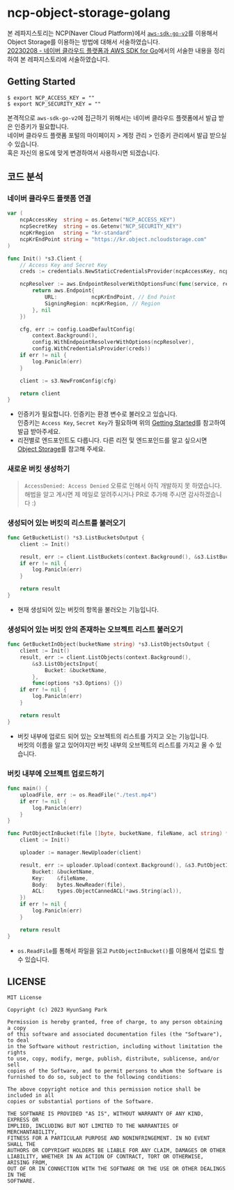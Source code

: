 # ncp-object-storage-golang
본 레파지스토리는 NCP(Naver Cloud Platform)에서 [`aws-sdk-go-v2`](https://github.com/aws/aws-sdk-go-v2)를 이용해서 Object Storage를 이용하는 방법에 대해서 서술하였습니다.  
[20230208 - 네이버 클라우드 플랫폼과 AWS SDK for Go](https://hyunsang.dev/TIL/Golang/20230208-%EB%84%A4%EC%9D%B4%EB%B2%84-%ED%81%B4%EB%9D%BC%EC%9A%B0%EB%93%9C-%ED%94%8C%EB%9E%AB%ED%8F%BC%EA%B3%BC-AWS-SDK-for-Go.html)에서의 서술한 내용을 정리하여 본 레파지스토리에 서술하였습니다.

## Getting Started
```shell
$ export NCP_ACCESS_KEY = ""
$ export NCP_SECURITY_KEY = ""
```
본격적으로 `aws-sdk-go-v2`에 접근하기 위해서는 네이버 클라우드 플랫폼에서 발급 받은 인증키가 필요합니다.     
네이버 클라우드 플랫폼 포털의 마이페이지 > 계정 관리 > 인증키 관리에서 발급 받으실 수 있습니다.  
혹은 자신의 용도에 맞게 변경하여서 사용하시면 되겠습니다.  

## 코드 분석
### 네이버 클라우드 플랫폼 연결
```go
var (
    ncpAccessKey  string = os.Getenv("NCP_ACCESS_KEY")
    ncpSecretKey  string = os.Getenv("NCP_SECURITY_KEY")
    ncpKrRegion   string = "kr-standard"
    ncpKrEndPoint string = "https://kr.object.ncloudstorage.com"
)

func Init() *s3.Client {
	// Access Key and Secret Key
	creds := credentials.NewStaticCredentialsProvider(ncpAccessKey, ncpSecretKey, "")

	ncpResolver := aws.EndpointResolverWithOptionsFunc(func(service, region string, options ...interface{}) (aws.Endpoint, error) {
		return aws.Endpoint{
			URL:           ncpKrEndPoint, // End Point
			SigningRegion: ncpKrRegion, // Region
		}, nil
	})

	cfg, err := config.LoadDefaultConfig(
		context.Background(),
		config.WithEndpointResolverWithOptions(ncpResolver),
		config.WithCredentialsProvider(creds))
	if err != nil {
		log.Panicln(err)
	}

	client := s3.NewFromConfig(cfg)

	return client
}
```
- 인증키가 필요합니다. 인증키는 환경 변수로 불러오고 있습니다.   
인증키는 `Access Key`, `Secret Key`가 필요하며 위의 [Getting Started](#getting-started)를 참고하여 발급 받아주세요.  
- 리전별로 엔드포인트도 다릅니다. 다른 리전 및 엔드포인드를 알고 싶으시면 [Object Storage](https://api.ncloud-docs.com/docs/storage-objectstorage)를 참고해 주세요.  

### 새로운 버킷 생성하기
> `AccessDenied: Access Denied` 오류로 인해서 아직 개발하지 못 하였습니다.  
> 해법을 알고 계시면 제 메일로 알려주시거나 PR로 추가해 주시면 감사하겠습니다 :)

### 생성되어 있는 버킷의 리스트를 불러오기
```go
func GetBucketList() *s3.ListBucketsOutput {
	client := Init()

	result, err := client.ListBuckets(context.Background(), &s3.ListBucketsInput{}, func(options *s3.Options) {})
	if err != nil {
		log.Panicln(err)
	}

	return result
}
```
- 현재 생성되어 있는 버킷의 항목을 불러오는 기능입니다.

### 생성되어 있는 버킷 안의 존재하는 오브젝트 리스트 불러오기 
```go
func GetBucketInObject(bucketName string) *s3.ListObjectsOutput {
	client := Init()
	result, err := client.ListObjects(context.Background(),
		&s3.ListObjectsInput{
			Bucket: &bucketName,
		},
		func(options *s3.Options) {})
	if err != nil {
		log.Panicln(err)
	}

	return result
}
```
- 버킷 내부에 업로드 되어 있는 오브젝트의 리스트를 가지고 오는 기능입니다.  
버킷의 이름을 알고 있어야지만 버킷 내부의 오브젝트의 리스트를 가지고 올 수 있습니다.

### 버킷 내부에 오브젝트 업로드하기
```go
func main() {
    uploadFile, err := os.ReadFile("./test.mp4")
    if err != nil {
        log.Panicln(err)
    }
}	
```

```go
func PutObjectInBucket(file []byte, bucketName, fileName, acl string) *manager.UploadOutput {
	client := Init()

	uploader := manager.NewUploader(client)

	result, err := uploader.Upload(context.Background(), &s3.PutObjectInput{
		Bucket: &bucketName,
		Key:    &fileName,
		Body:   bytes.NewReader(file),
		ACL:    types.ObjectCannedACL(*aws.String(acl)),
	})
	if err != nil {
		log.Panicln(err)
	}

	return result
}
```
- `os.ReadFile`를 통해서 파일을 읽고 `PutObjectInBucket()`를 이용해서 업로드 할 수 있습니다.

## LICENSE
```text
MIT License

Copyright (c) 2023 HyunSang Park

Permission is hereby granted, free of charge, to any person obtaining a copy
of this software and associated documentation files (the "Software"), to deal
in the Software without restriction, including without limitation the rights
to use, copy, modify, merge, publish, distribute, sublicense, and/or sell
copies of the Software, and to permit persons to whom the Software is
furnished to do so, subject to the following conditions:

The above copyright notice and this permission notice shall be included in all
copies or substantial portions of the Software.

THE SOFTWARE IS PROVIDED "AS IS", WITHOUT WARRANTY OF ANY KIND, EXPRESS OR
IMPLIED, INCLUDING BUT NOT LIMITED TO THE WARRANTIES OF MERCHANTABILITY,
FITNESS FOR A PARTICULAR PURPOSE AND NONINFRINGEMENT. IN NO EVENT SHALL THE
AUTHORS OR COPYRIGHT HOLDERS BE LIABLE FOR ANY CLAIM, DAMAGES OR OTHER
LIABILITY, WHETHER IN AN ACTION OF CONTRACT, TORT OR OTHERWISE, ARISING FROM,
OUT OF OR IN CONNECTION WITH THE SOFTWARE OR THE USE OR OTHER DEALINGS IN THE
SOFTWARE.
```